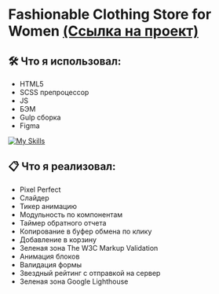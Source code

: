 # Fashionable Clothing Store for Women [(Ссылка на проект)](https://vetosy.github.io/ebRaw)

## 🛠 Что я использовал:
- HTML5
- SCSS препроцессор
- JS
- БЭМ
- Gulp сборка
- Figma

[![My Skills](https://skillicons.dev/icons?i=html,js,scss,gulp,figma)](https://skillicons.dev)

## :clipboard: Что я реализовал:
- Pixel Perfect
- Слайдер
- Тикер анимацию
- Модульность по компонентам
- Таймер обратного отчета
- Копирование в буфер обмена по клику
- Добавление в корзину
- Зеленая зона The W3C Markup Validation
- Анимация блоков
- Валидация формы
- Звездный рейтинг с отправкой на сервер
- Зеленая зона Google Lighthouse

